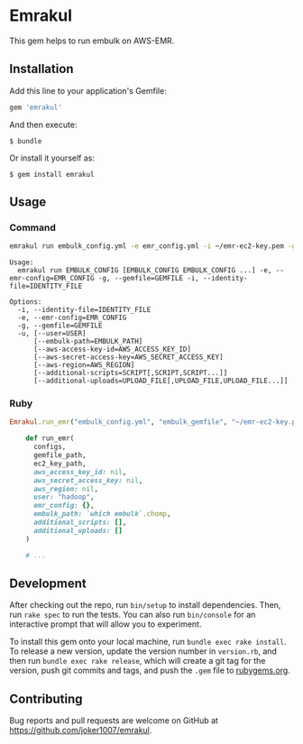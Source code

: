 # Emrakul

This gem helps to run embulk on AWS-EMR.

## Installation

Add this line to your application's Gemfile:

```ruby
gem 'emrakul'
```

And then execute:

    $ bundle

Or install it yourself as:

    $ gem install emrakul

## Usage

### Command

```sh
emrakul run embulk_config.yml -e emr_config.yml -i ~/emr-ec2-key.pem -g embulk_gemfile --additional-scripts=install_jars.sh --additional-uploads=google_api_key.json
```

```
Usage:
  emrakul run EMBULK_CONFIG [EMBULK_CONFIG EMBULK_CONFIG ...] -e, --emr-config=EMR_CONFIG -g, --gemfile=GEMFILE -i, --identity-file=IDENTITY_FILE

Options:
  -i, --identity-file=IDENTITY_FILE
  -e, --emr-config=EMR_CONFIG
  -g, --gemfile=GEMFILE
  -u, [--user=USER]
      [--embulk-path=EMBULK_PATH]
      [--aws-access-key-id=AWS_ACCESS_KEY_ID]
      [--aws-secret-access-key=AWS_SECRET_ACCESS_KEY]
      [--aws-region=AWS_REGION]
      [--additional-scripts=SCRIPT[,SCRIPT,SCRIPT...]]
      [--additional-uploads=UPLOAD_FILE[,UPLOAD_FILE,UPLOAD_FILE...]]
```

### Ruby

```ruby
Emrakul.run_emr("embulk_config.yml", "embulk_gemfile", "~/emr-ec2-key.pem", emr_config: emr_config.yml, additional_scripts: ["install_jars.sh"], additional_uploads: ["google_api_key.json"])
```

```ruby
    def run_emr(
      configs,
      gemfile_path,
      ec2_key_path,
      aws_access_key_id: nil,
      aws_secret_access_key: nil,
      aws_region: nil,
      user: "hadoop",
      emr_config: {},
      embulk_path: `which embulk`.chomp,
      additional_scripts: [],
      additional_uploads: []
    )

    # ...
```

## Development

After checking out the repo, run `bin/setup` to install dependencies. Then, run `rake spec` to run the tests. You can also run `bin/console` for an interactive prompt that will allow you to experiment.

To install this gem onto your local machine, run `bundle exec rake install`. To release a new version, update the version number in `version.rb`, and then run `bundle exec rake release`, which will create a git tag for the version, push git commits and tags, and push the `.gem` file to [rubygems.org](https://rubygems.org).

## Contributing

Bug reports and pull requests are welcome on GitHub at https://github.com/joker1007/emrakul.

